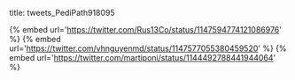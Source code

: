 title: tweets_PediPath918095

{% embed url='https://twitter.com/Rus13Co/status/1147594774121086976' %}
{% embed url='https://twitter.com/vhnguyenmd/status/1147577055380459520' %}
{% embed url='https://twitter.com/martiponi/status/1144492788441944064' %}
